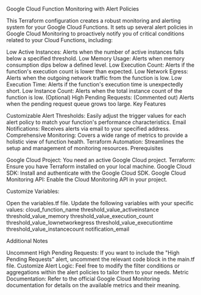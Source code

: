 Google Cloud Function Monitoring with Alert Policies

This Terraform configuration creates a robust monitoring and alerting system for your Google Cloud Functions. It sets up several alert policies in Google Cloud Monitoring to proactively notify you of critical conditions related to your Cloud Functions, including:

Low Active Instances: Alerts when the number of active instances falls below a specified threshold.
Low Memory Usage: Alerts when memory consumption dips below a defined level.
Low Execution Count: Alerts if the function's execution count is lower than expected.
Low Network Egress: Alerts when the outgoing network traffic from the function is low.
Low Execution Time: Alerts if the function's execution time is unexpectedly short.
Low Instance Count: Alerts when the total instance count of the function is low.
(Optional) High Pending Requests: (Commented out) Alerts when the pending request queue grows too large.
Key Features

Customizable Alert Thresholds: Easily adjust the trigger values for each alert policy to match your function's performance characteristics.
Email Notifications: Receives alerts via email to your specified address.
Comprehensive Monitoring: Covers a wide range of metrics to provide a holistic view of function health.
Terraform Automation: Streamlines the setup and management of monitoring resources.
Prerequisites

Google Cloud Project: You need an active Google Cloud project.
Terraform: Ensure you have Terraform installed on your local machine.
Google Cloud SDK: Install and authenticate with the Google Cloud SDK.
Google Cloud Monitoring API: Enable the Cloud Monitoring API in your project.

Customize Variables:

Open the variables.tf file.
Update the following variables with your specific values:
cloud_function_name
threshold_value_activeinstance
threshold_value_memory
threshold_value_execution_count
threshold_value_lownetworkegress
threshold_value_executiontime
threshold_value_instancecount
notification_email

Additional Notes

Uncomment High Pending Requests: If you want to include the "High Pending Requests" alert, uncomment the relevant code block in the main.tf file.
Customize Alert Logic: Feel free to modify the filter conditions or aggregations within the alert policies to tailor them to your needs.
Metric Documentation: Refer to the official Google Cloud Monitoring documentation for details on the available metrics and their meaning.
